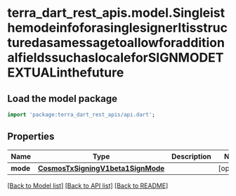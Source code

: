 # terra_dart_rest_apis.model.SingleisthemodeinfoforasinglesignerItisstructuredasamessagetoallowforadditionalfieldssuchaslocaleforSIGNMODETEXTUALinthefuture

## Load the model package
```dart
import 'package:terra_dart_rest_apis/api.dart';
```

## Properties
Name | Type | Description | Notes
------------ | ------------- | ------------- | -------------
**mode** | [**CosmosTxSigningV1beta1SignMode**](CosmosTxSigningV1beta1SignMode.md) |  | [optional] 

[[Back to Model list]](../README.md#documentation-for-models) [[Back to API list]](../README.md#documentation-for-api-endpoints) [[Back to README]](../README.md)


